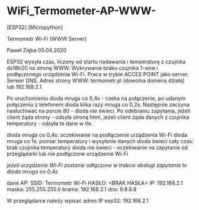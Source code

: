 # WiFi_Termometer-AP-WWW-
[ESP32] [Micropython]

Termometr Wi-Fi (WWW Server)

Paweł Zięba 05.04.2020

ESP32 wysyła czas, liczony od startu nadawania i  temperaturę z czujnika ds18b20 na stronę WWW.
Wykrywanie braku czujnika 1-wire i podłączonego urządzenia Wi-Fi.
Praca w trybie ACCES POINT jako server.
Serwer DNS.
Adres strony WWW: termometr.pl (dowolna domena działa) lub 192.168.2.1

Po uruchomieniu dioda mruga co 0,4s - czeka na połączenie,
po udanym połączeniu z telefonem dioda kilka razy mruga co 0,2s.
Następnie zaczyna nasłuchiwać na porcie 80 - dioda nie świeci.
Po odebraniu zapytania, jeżeli client żąda strony - odsyła stronę html, jeżeli client żąda danych z czujnika temperatury -
odsyła te dane w tle.

dioda mruga co 0,4s: oczekiwanie na podłączenie urządzenia Wi-Fi
dioda mruga co 1s: pomiar temperatury i wysyłanie danych
dioda świeci cały czas: brak czujnika temperatury
dioda nie świeci - oczekiwanie na zapytanie od przeglądarki lub nie podłączone urządzenie Wi-Fi

*jeżeli urządzenie Wi-Fi zostanie odłączone w trakcie obsługi zapytania to dioda mruga co 0,4s*

dane AP:
SSID: Termometr Wi-Fi
HASŁO: <BRAK HASŁA>
IP: 192.168.2.1
maska: 255.255.255.0
brama: 192.168.2.1
dns: 8.8.8.8

W przeglądarce należy wpisać adres IP esp32: 192.168.2.1